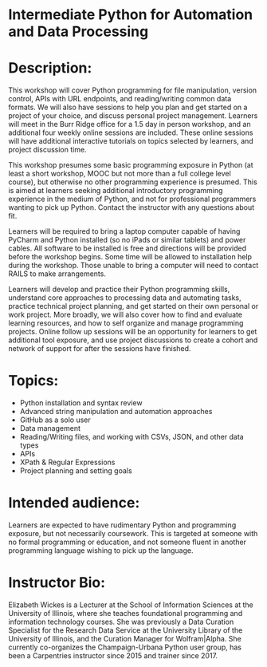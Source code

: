 # Intermediate Python for Automation and Data Processing

# Description:  

This workshop will cover Python programming for file manipulation, version control, APIs with URL endpoints, and reading/writing common data formats.  We will also have sessions to help you plan and get started on a project of your choice, and discuss personal project management.  Learners will meet in the Burr Ridge office for a 1.5 day in person workshop, and an additional four weekly online sessions are included.  These online sessions will have additional interactive tutorials on topics selected by learners, and project discussion time.

This workshop presumes some basic programming exposure in Python (at least a short workshop, MOOC but not more than a full college level course), but otherwise no other programming experience is presumed.  This is aimed at learners seeking additional introductory programming experience in the medium of Python, and not for professional programmers wanting to pick up Python.  Contact the instructor with any questions about fit.

Learners will be required to bring a laptop computer capable of having PyCharm and Python installed (so no iPads or similar tablets) and power cables.  All software to be installed is free and directions will be provided before the workshop begins.  Some time will be allowed to installation help during the workshop.  Those unable to bring a computer will need to contact RAILS to make arrangements.

Learners will develop and practice their Python programming skills, understand core approaches to processing data and automating tasks, practice technical project planning, and get started on their own personal or work project.  More broadly, we will also cover how to find and evaluate learning resources, and how to self organize and manage programming projects.  Online follow up sessions will be an opportunity for learners to get additional tool exposure, and use project discussions to create a cohort and network of support for after the sessions have finished.

# Topics:

* Python installation and syntax review
* Advanced string manipulation and automation approaches
* GitHub as a solo user
* Data management
* Reading/Writing files, and working with CSVs, JSON, and other data types
* APIs
* XPath & Regular Expressions
* Project planning and setting goals


# Intended audience:  

Learners are expected to have rudimentary Python and programming exposure, but not necessarily coursework.  This is targeted at someone with no formal programming or education, and not someone fluent in another programming language wishing to pick up the language.

# Instructor Bio: 

Elizabeth Wickes is a Lecturer at the School of Information Sciences at the University of Illinois, where she teaches foundational programming and information technology courses.  She was previously a Data Curation Specialist for the Research Data Service at the University Library of the University of Illinois, and the Curation Manager for Wolfram|Alpha. She currently co-organizes the Champaign-Urbana Python user group, has been a Carpentries instructor since 2015 and trainer since 2017.
